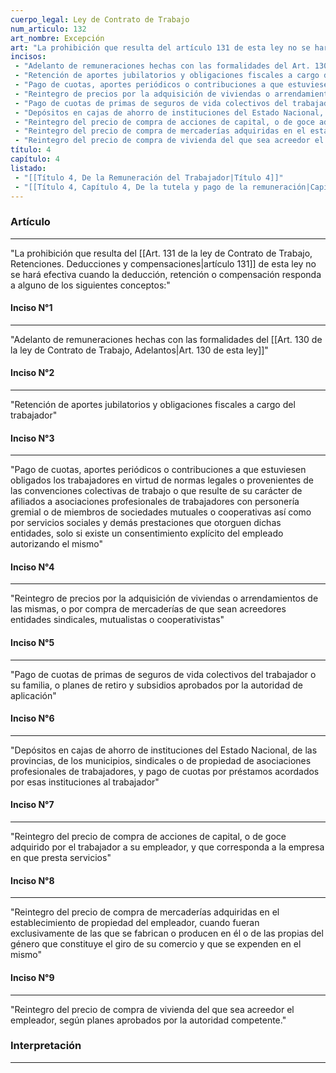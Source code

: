 ```yaml
---
cuerpo_legal: Ley de Contrato de Trabajo
num_articulo: 132
art_nombre: Excepción
art: "La prohibición que resulta del artículo 131 de esta ley no se hará efectiva cuando la deducción, retención o compensación responda a alguno de los siguientes conceptos:"
incisos: 
 - "Adelanto de remuneraciones hechas con las formalidades del Art. 130 de esta ley" 
 - "Retención de aportes jubilatorios y obligaciones fiscales a cargo del trabajador" 
 - "Pago de cuotas, aportes periódicos o contribuciones a que estuviesen obligados los trabajadores en virtud de normas legales o provenientes de las convenciones colectivas de trabajo o que resulte de su carácter de afiliados a asociaciones profesionales de trabajadores con personería gremial o de miembros de sociedades mutuales o cooperativas así como por servicios sociales y demás prestaciones que otorguen dichas entidades, solo si existe un consentimiento explícito del empleado autorizando el mismo" 
 - "Reintegro de precios por la adquisición de viviendas o arrendamientos de las mismas, o por compra de mercaderías de que sean acreedores entidades sindicales, mutualistas o cooperativistas" 
 - "Pago de cuotas de primas de seguros de vida colectivos del trabajador o su familia, o planes de retiro y subsidios aprobados por la autoridad de aplicación" 
 - "Depósitos en cajas de ahorro de instituciones del Estado Nacional, de las provincias, de los municipios, sindicales o de propiedad de asociaciones profesionales de trabajadores, y pago de cuotas por préstamos acordados por esas instituciones al trabajador" 
 - "Reintegro del precio de compra de acciones de capital, o de goce adquirido por el trabajador a su empleador, y que corresponda a la empresa en que presta servicios" 
 - "Reintegro del precio de compra de mercaderías adquiridas en el establecimiento de propiedad del empleador, cuando fueran exclusivamente de las que se fabrican o producen en él o de las propias del género que constituye el giro de su comercio y que se expenden en el mismo" 
 - "Reintegro del precio de compra de vivienda del que sea acreedor el empleador, según planes aprobados por la autoridad competente." 
título: 4
capítulo: 4
listado:
 - "[[Título 4, De la Remuneración del Trabajador|Título 4]]"
 - "[[Título 4, Capítulo 4, De la tutela y pago de la remuneración|Capítulo 4]]"
---
```

### Artículo
---
"La prohibición que resulta del [[Art. 131 de la ley de Contrato de Trabajo, Retenciones. Deducciones y compensaciones|artículo 131]] de esta ley no se hará efectiva cuando la deducción, retención o compensación responda a alguno de los siguientes conceptos:"

#### Inciso N°1
---
"Adelanto de remuneraciones hechas con las formalidades del [[Art. 130 de la ley de Contrato de Trabajo, Adelantos|Art. 130 de esta ley]]"

#### Inciso N°2
---
"Retención de aportes jubilatorios y obligaciones fiscales a cargo del trabajador"

#### Inciso N°3
---
"Pago de cuotas, aportes periódicos o contribuciones a que estuviesen obligados los trabajadores en virtud de normas legales o provenientes de las convenciones colectivas de trabajo o que resulte de su carácter de afiliados a asociaciones profesionales de trabajadores con personería gremial o de miembros de sociedades mutuales o cooperativas así como por servicios sociales y demás prestaciones que otorguen dichas entidades, solo si existe un consentimiento explícito del empleado autorizando el mismo"

#### Inciso N°4
---
"Reintegro de precios por la adquisición de viviendas o arrendamientos de las mismas, o por compra de mercaderías de que sean acreedores entidades sindicales, mutualistas o cooperativistas"

#### Inciso N°5
---
"Pago de cuotas de primas de seguros de vida colectivos del trabajador o su familia, o planes de retiro y subsidios aprobados por la autoridad de aplicación"

#### Inciso N°6
---
"Depósitos en cajas de ahorro de instituciones del Estado Nacional, de las provincias, de los municipios, sindicales o de propiedad de asociaciones profesionales de trabajadores, y pago de cuotas por préstamos acordados por esas instituciones al trabajador"

#### Inciso N°7
---
"Reintegro del precio de compra de acciones de capital, o de goce adquirido por el trabajador a su empleador, y que corresponda a la empresa en que presta servicios"

#### Inciso N°8
---
"Reintegro del precio de compra de mercaderías adquiridas en el establecimiento de propiedad del empleador, cuando fueran exclusivamente de las que se fabrican o producen en él o de las propias del género que constituye el giro de su comercio y que se expenden en el mismo"

#### Inciso N°9
---
"Reintegro del precio de compra de vivienda del que sea acreedor el empleador, según planes aprobados por la autoridad competente."


### Interpretación
---
